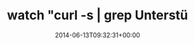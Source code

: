 ---
retweeted: false
source: <a href="http://twitter.com" rel="nofollow">Twitter Web Client</a>
entities:
  hashtags: []
  symbols: []
  user_mentions: []
  urls:
  - url: https://t.co/tOBvsOTIAK
    expanded_url: https://krautreporter.de/das-magazin
    display_url: krautreporter.de/das-magazin
    indices:
    - '15'
    - '38'
display_text_range:
- '0'
- '129'
favorite_count: '4'
id_str: '477383000175685632'
truncated: false
retweet_count: '2'
id: '477383000175685632'
possibly_sensitive: false
created_at: Fri Jun 13 09:32:31 +0000 2014
favorited: false
full_text: watch "curl -s  | grep Unterstützern|awk '{print \"Es fehlen nur noch \"
  15000 - \$1 \" Unterstützer.\"}'"
lang: de
quote_url: https://krautreporter.de/das-magazin
tags:
- pesos:twitter
date: '2014-06-13T09:32:31+00:00'
src: https://twitter.com/bascht/status/477383000175685632
original_url: https://twitter.com/bascht/status/477383000175685632
type: twitter_tweet
text: watch "curl -s  | grep Unterstützern|awk '{print \"Es fehlen nur noch \" 15000
  - \$1 \" Unterstützer.\"}'"
title: watch "curl -s  | grep Unterstü

---